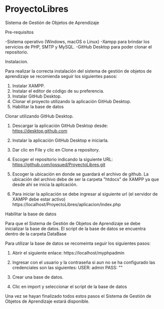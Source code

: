 # ProyectoLibres
Sistema de Gestión de Objetos de Aprendizaje

Pre-requisitos

-Sistema operativo (Windows, macOS o Linux)
-Xampp para brindar los servicios de PHP, SMTP y MySQL.
-GitHub Desktop para poder clonar el repositorio.


Instalacion.

Para realizar la correcta instalación del sistema de gestión de objetos de aprendizaje se recomienda seguir los siguientes pasos:

1. Instalar XAMPP.
2. Instalar el editor de código de su preferencia.
3. Instalar GitHub Desktop.
4. Clonar el proyecto utilizando la aplicación GitHub Desktop.
5. Habilitar la base de datos

Clonar utilizando GitHub Desktop.

1.	Descargar la aplicación GitHub Desktop desde:
https://desktop.github.com

2.	Instalar la aplicación GitHub Desktop e iniciarla.
3.	Dar clic en File y clic en Clone a repository.

4.	Escoger el repositorio indicando la siguiente URL:
https://github.com/jossued/ProyectoLibres.git

5. Escoger la ubicación en donde se guardará el archivo de github.
La ubicación del archivo debe de ser la carpeta "htdocs" de XAMPP ya que desde ahí se inicia la aplicación.
6.	Para iniciar la aplicación se debe ingresar al siguiente url (el servidor de XAMPP debe estar activo)
https://localhost/ProyectoLibres/aplicacion/index.php

Habilitar la base de datos

Para que el Sistema de Gestión de Objetos de Aprendizaje se debe inicializar la base de datos.
El script de la base de datos se encuentra dentro de la carpeta DataBase

Para utilizar la base de datos se recomeinta seguir los siguientes pasos:
1. Abrir el siguiente enlace: 
https://localhost/myphpadmin

2. Ingresar con el usuario y la contraseña 
si aun no se ha configurado las credenciales son las siguientes:
USER: admin
PASS: ""

3. Crear una base de datos.
4. Clic en import y seleccionar el script de la base de datos

Una vez se hayan finalizado todos estos pasos el Sistema de Gestión de Objetos de Aprendizaje estará disponible.

